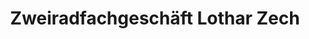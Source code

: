 ---
title: "Zweiradfachgeschäft Lothar Zech"
url: /cottbus/zweiradfachgeschaeft-lothar-zech/
shop: Fahrrad
---